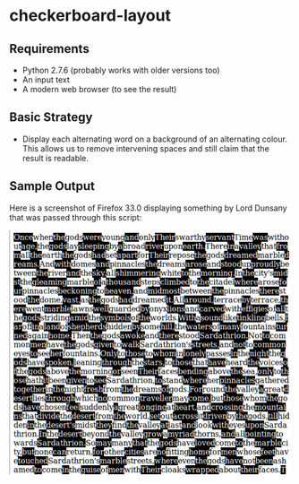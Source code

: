 checkerboard-layout
===================

Requirements
------------

*   Python 2.7.6 (probably works with older versions too)
*   An input text
*   A modern web browser (to see the result)

Basic Strategy
--------------

*   Display each alternating word on a background of an alternating
    colour.  This allows us to remove intervening spaces and still
    claim that the result is readable.

Sample Output
-------------

Here is a screenshot of Firefox 33.0 displaying something by Lord Dunsany
that was passed through this script:

![screenshot of Firefox 33.0 displaying output](screenshot.png)
